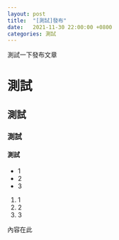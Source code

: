 ```yaml
---
layout: post
title:  "[測試]發布"
date:   2021-11-30 22:00:00 +0800
categories: 測試
---
```

測試一下發布文章

# 測試
## 測試
### 測試
#### 測試
* 1
* 2
* 3

1. 1
2. 2
3. 3

內容在此